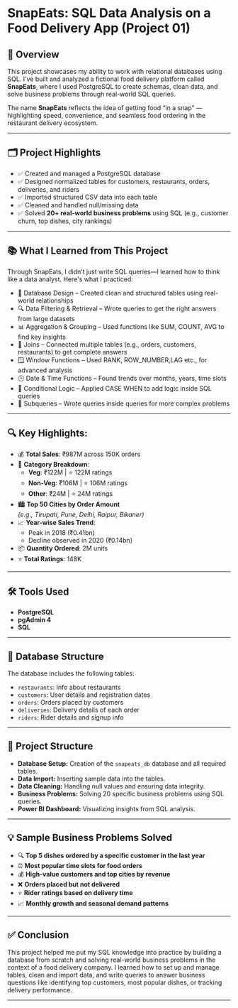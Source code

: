 # SnapEats: SQL Data Analysis on a Food Delivery App (Project 01)

## 📌 Overview

This project showcases my ability to work with relational databases using SQL. I’ve built and analyzed a fictional food delivery platform called **SnapEats**, where I used PostgreSQL to create schemas, clean data, and solve business problems through real-world SQL queries.

The name **SnapEats** reflects the idea of getting food “in a snap” — highlighting speed, convenience, and seamless food ordering in the restaurant delivery ecosystem.

---
## 🗂️ Project Highlights

* ✅ Created and managed a PostgreSQL database 
* ✅ Designed normalized tables for customers, restaurants, orders, deliveries, and riders
* ✅ Imported structured CSV data into each table
* ✅ Cleaned and handled null/missing data
* ✅ Solved **20+ real-world business problems** using SQL (e.g., customer churn, top dishes, city rankings)

---
## 📚 What I Learned from This Project
Through SnapEats, I didn’t just write SQL queries—I learned how to think like a data analyst. Here's what I practiced:

- 📌 Database Design – Created clean and structured tables using real-world relationships
- 🔍 Data Filtering & Retrieval – Wrote queries to get the right answers from large datasets
- 📊 Aggregation & Grouping – Used functions like SUM, COUNT, AVG to find key insights
- 🔗 Joins – Connected multiple tables (e.g., orders, customers, restaurants) to get complete answers
- 🪟 Window Functions – Used RANK, ROW_NUMBER,LAG etc., for advanced analysis
- 🕒 Date & Time Functions – Found trends over months, years, time slots
- 🔁 Conditional Logic – Applied CASE WHEN to add logic inside SQL queries
- 🧠 Subqueries – Wrote queries inside queries for more complex problems

---
## 🔍 Key Highlights:

- 💰 **Total Sales**: ₹987M across 150K orders  
- 🍛 **Category Breakdown**:
  - **Veg**: ₹122M | ⭐ 122M ratings  
  - **Non-Veg**: ₹106M | ⭐ 106M ratings  
  - **Other**: ₹24M | ⭐ 24M ratings  
- 🏙️ **Top 50 Cities by Order Amount**  
  *(e.g., Tirupati, Pune, Delhi, Raipur, Bikaner)*
- 📈 **Year-wise Sales Trend**:
  - Peak in 2018 (₹0.41bn)
  - Decline observed in 2020 (₹0.14bn)
- 📦 **Quantity Ordered**: 2M units  
- ⭐ **Total Ratings**: 148K  

---
## 🛠️ Tools Used

* **PostgreSQL**
* **pgAdmin 4**
* **SQL**

---
## 🧱 Database Structure

The database includes the following tables:

* `restaurants`: Info about restaurants
* `customers`: User details and registration dates
* `orders`: Orders placed by customers
* `deliveries`: Delivery details of each order
* `riders`: Rider details and signup info

---
## 📁 Project Structure

* **Database Setup:** Creation of the `snapeats_db` database and all required tables.
* **Data Import:** Inserting sample data into the tables.
* **Data Cleaning:** Handling null values and ensuring data integrity.
* **Business Problems:** Solving 20 specific business problems using SQL queries.
* **Power BI Dashboard:** Visualizing insights from SQL analysis.

---
## 💡 Sample Business Problems Solved

* 🔍 **Top 5 dishes ordered by a specific customer in the last year**
* ⏰ **Most popular time slots for food orders**
* 💰 **High-value customers and top cities by revenue**
* ❌ **Orders placed but not delivered**
* ⭐ **Rider ratings based on delivery time**
* 📈 **Monthly growth and seasonal demand patterns**

---
## ✅ Conclusion

This project helped me put my SQL knowledge into practice by building a database from scratch and solving real-world business problems in the context of a food delivery company. I learned how to set up and manage tables, clean and import data, and write queries to answer business questions like identifying top customers, most popular dishes, or tracking delivery performance.

---
